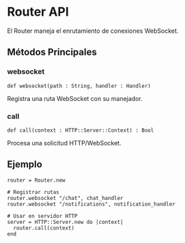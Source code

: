 # Router API

El Router maneja el enrutamiento de conexiones WebSocket.

## Métodos Principales

### websocket
```crystal
def websocket(path : String, handler : Handler)
```
Registra una ruta WebSocket con su manejador.

### call
```crystal
def call(context : HTTP::Server::Context) : Bool
```
Procesa una solicitud HTTP/WebSocket.

## Ejemplo

```crystal
router = Router.new

# Registrar rutas
router.websocket "/chat", chat_handler
router.websocket "/notifications", notification_handler

# Usar en servidor HTTP
server = HTTP::Server.new do |context|
  router.call(context)
end
``` 